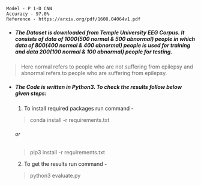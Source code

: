 ```
Model - P 1-D CNN
Accuracy - 97.0% 
Reference - https://arxiv.org/pdf/1608.04064v1.pdf 
```
- ##### The Dataset is downloaded from Temple University EEG Corpus. It consists of data of 1000(500 normal & 500 abnormal) people in which data of 800(400 normal & 400 abnormal) people is used for training and data 200(100 normal & 100 abnormal) people for testing.

> Here normal refers to people who are not suffering from epilepsy and abnormal refers to people who are suffering from epilepsy. 
- ##### The Code is written in Python3. To check the results follow below given steps:

  1. To install required packages run command -
   > conda install -r requirements.txt
   ###### or
   > pip3 install -r requirements.txt
  2. To get the results run command -
   > python3 evaluate.py
